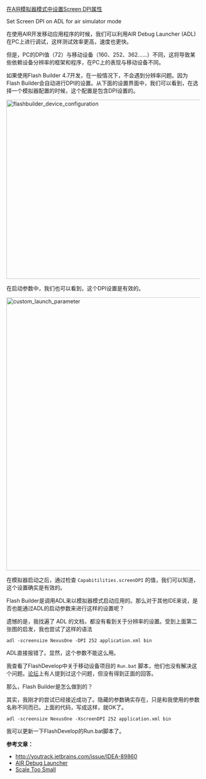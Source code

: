 [在AIR模拟器模式中设置Screen DPI属性](http://zengrong.net/post/1844.htm)

Set Screen DPI on ADL for air simulator mode

在使用AIR开发移动应用程序的时候，我们可以利用AIR Debug Launcher (ADL)在PC上进行调试，这样测试效率更高，速度也更快。

但是，PC的DPI值（72）与移动设备（160、252、362……）不同，这将导致某些依赖设备分辨率的框架和程序，在PC上的表现与移动设备不同。

如果使用Flash Builder 4.7开发，在一般情况下，不会遇到分辨率问题。因为Flash Builder会自动进行DPI的设置。从下面的设置界面中，我们可以看到，在选择一个模拟器配置的时候，这个配置是包含DPI设置的。<!--more-->

<img src="/wp-content/uploads/2013/04/flashbuilder_device_configuration.png" alt="flashbuilder_device_configuration" width="894" height="467" class="aligncenter size-full wp-image-1845" />

在启动参数中，我们也可以看到，这个DPI设置是有效的。

<img src="/wp-content/uploads/2013/04/custom_launch_parameter.png" alt="custom_launch_parameter" width="775" height="712" class="aligncenter size-full wp-image-1846" />

在模拟器启动之后，通过检查 `Capabitilities.screenDPI` 的值，我们可以知道，这个设置确实是有效的。

Flash Builder是调用ADL来以模拟器模式启动应用的。那么对于其他IDE来说，是否也能通过ADL的启动参数来进行这样的设置呢？

遗憾的是，我找遍了 ADL 的文档，都没有看到关于分辨率的设置。受到上面第二张图的启发，我也尝试了这样的语法

	adl -screensize NexusOne -DPI 252 application.xml bin

ADL直接报错了。显然，这个参数不能这么用。

我查看了FlashDevelop中关于移动设备项目的 `Run.bat` 脚本，他们也没有解决这个问题。[论坛](http://www.flashdevelop.org/community/viewtopic.php?p=43117#p43117)上有人提到过这个问题，但没有得到正面的回答。

那么，Flash Builder是怎么做到的？

其实，我刚才的尝试已经接近成功了。隐藏的参数确实存在，只是和我使用的参数名称不同而已。上面的代码，写成这样，就OK了。

	adl -screensize NexusOne -XscreenDPI 252 application.xml bin

我可以更新一下FlashDevelop的Run.bat脚本了。

**参考文章：**

* <http://youtrack.jetbrains.com/issue/IDEA-89860>
* [AIR Debug Launcher](http://help.adobe.com/en_US/air/build/WSfffb011ac560372f-6fa6d7e0128cca93d31-8000.html#WS5b3ccc516d4fbf351e63e3d118666ade46-7f65)
* [Scale Too Small](http://forum.starling-framework.org/topic/scale-too-small)
